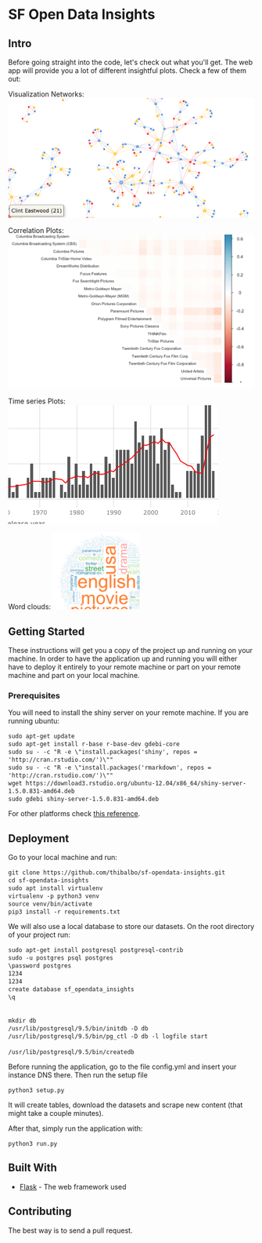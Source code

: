 # SF Open Data Insights

## Intro

Before going straight into the code, let's check out what you'll get. The web app will provide you a lot of different insightful plots. Check a few of them out:

Visualization Networks:
![VisNet](app/static/img/repo/vis.png)

Correlation Plots:
![CorPlot](app/static/img/repo/cor.png)

Time series Plots:
![TSPlot](app/static/img/repo/time.png)

Word clouds:
![WordCloud](app/static/img/repo/word.png)

## Getting Started

These instructions will get you a copy of the project up and running on your machine. In order to have the application up and running you will either have to deploy it entirely to your remote machine or part on your remote machine and part on your local machine.

### Prerequisites

You will need to install the shiny server on your remote machine. If you are running ubuntu:

```
sudo apt-get update
sudo apt-get install r-base r-base-dev gdebi-core
sudo su - -c "R -e \"install.packages('shiny', repos = 'http://cran.rstudio.com/')\""
sudo su - -c "R -e \"install.packages('rmarkdown', repos = 'http://cran.rstudio.com/')\""
wget https://download3.rstudio.org/ubuntu-12.04/x86_64/shiny-server-1.5.0.831-amd64.deb
sudo gdebi shiny-server-1.5.0.831-amd64.deb
```

For other platforms check [this reference](https://www.rstudio.com/products/shiny/download-server/).


## Deployment

Go to your local machine and run:

```
git clone https://github.com/thibalbo/sf-opendata-insights.git
cd sf-opendata-insights
sudo apt install virtualenv
virtualenv -p python3 venv
source venv/bin/activate
pip3 install -r requirements.txt
```

We will also use a local database to store our datasets. On the root directory of your project run:

```
sudo apt-get install postgresql postgresql-contrib
sudo -u postgres psql postgres
\password postgres
1234
1234
create database sf_opendata_insights
\q


mkdir db
/usr/lib/postgresql/9.5/bin/initdb -D db
/usr/lib/postgresql/9.5/bin/pg_ctl -D db -l logfile start

/usr/lib/postgresql/9.5/bin/createdb
```

Before running the application, go to the file config.yml and insert your instance DNS there. Then run the setup file

```
python3 setup.py
```

It will create tables, download the datasets and scrape new content (that might take a couple minutes).

After that, simply run the application with:

```
python3 run.py
```


## Built With

* [Flask](http://flask.pocoo.org/) - The web framework used

## Contributing

The best way is to send a pull request.
